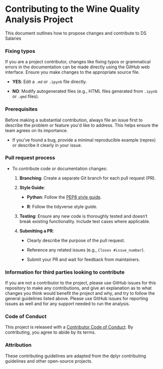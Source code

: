 # **Contributing to the Wine Quality Analysis Project**

This document outlines how to propose changes and contribute to DS Salaries

### Fixing typos

If you are a project contributor, changes like fixing typos or grammatical errors in the
documentation can be made directly using the GitHub web interface.
Ensure you make changes to the appropriate source file.

-   **YES**: Edit a `.md` or `.ipynb` file directly.

-   **NO**: Modify autogenerated files (e.g., HTML files generated from
    `.ipynb` or `.qmd` files).

### Prerequisites

Before making a substantial contribution, always file an issue first to
describe the problem or feature you'd like to address. This helps ensure
the team agrees on its importance.

-   If you've found a bug, provide a minimal reproducible example
    (reprex) or describe it clearly in your issue.

### Pull request process

-   To contribute code or documentation changes:
    1.  **Branching**: Create a separate Git branch for each pull
        request (PR).

    2.  **Style Guide**:

        -   **Python**: Follow the [PEP8 style
            guide](https://peps.python.org/pep-0008/).

        -   **R**: Follow the tidyverse style guide.

    3.  **Testing**: Ensure any new code is thoroughly tested and
        doesn’t break existing functionality. Include test cases where
        applicable.

    4.  **Submitting a PR**:

        -   Clearly describe the purpose of the pull request.

        -   Reference any related issues (e.g., `Closes #issue_number`).

        -   Submit your PR and wait for feedback from maintainers.
      
### Information for third parties looking to contribute
If you are not a contributor to the project, please use GitHub issues for this repository to make any contributions, and give an explanation as to what changes you think would benefit the project and why, and try to follow the general guidelines listed above. Please use GitHub issues for reporting issues as well and for any support needed to run the analysis. 

### Code of Conduct

This project is released with a [Contributor Code of
Conduct](http://github.com/UBC-MDS/DSCI-532_2025_21_DS_Salaries/blob/main/CODE_OF_CONDUCT.md).
By contributing, you agree to abide by its terms.

### Attribution

These contributing guidelines are adapted from the dplyr contributing
guidelines and other open-source projects.
